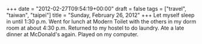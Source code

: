 +++
date = "2012-02-27T09:54:19+00:00"
draft = false
tags = ["travel", "taiwan", "taipei"]
title = "Sunday, February 26, 2012"
+++
Let myself sleep in until 1:30 p.m. Went for lunch at Modern Toilet with the others in my dorm room at about 4:30 p.m. Returned to my hostel to do laundry. Ate a late dinner at McDonald's again. Played on my computer.